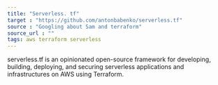 ```yaml
---
title: "Serverless. tf"
target : "https://github.com/antonbabenko/serverless.tf"
source : "Googling about Sam and terraform"
source_url : ""
tags: aws terraform serverless
---
```


serverless.tf is an opinionated open-source framework for developing, building, deploying, and securing serverless applications and infrastructures on AWS using Terraform.